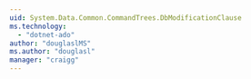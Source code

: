 ```yaml
---
uid: System.Data.Common.CommandTrees.DbModificationClause
ms.technology: 
  - "dotnet-ado"
author: "douglaslMS"
ms.author: "douglasl"
manager: "craigg"
---
```

